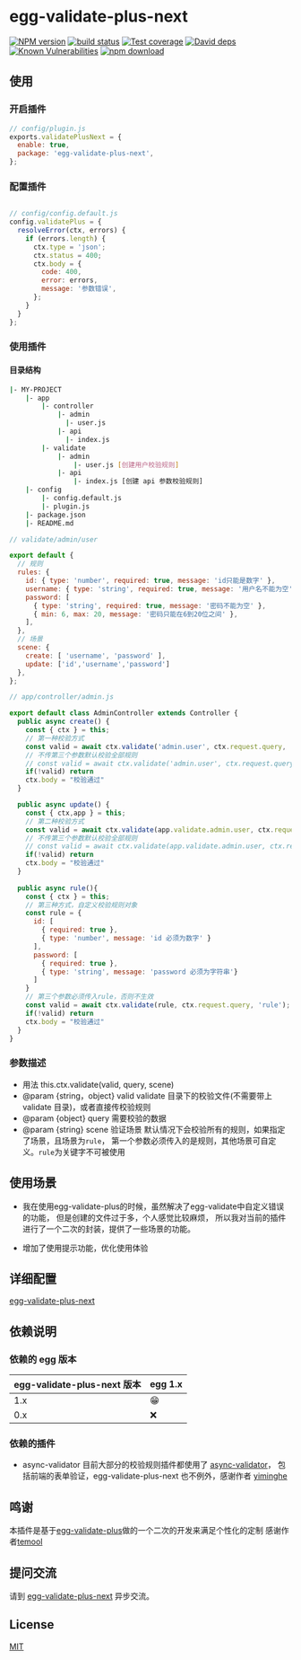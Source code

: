 # egg-validate-plus-next

[![NPM version][npm-image]][npm-url]
[![build status][travis-image]][travis-url]
[![Test coverage][codecov-image]][codecov-url]
[![David deps][david-image]][david-url]
[![Known Vulnerabilities][snyk-image]][snyk-url]
[![npm download][download-image]][download-url]

[npm-image]: https://img.shields.io/npm/v/egg-validate-plus-next.svg?style=flat-square
[npm-url]: https://npmjs.org/package/egg-validate-plus-next
[travis-image]: https://img.shields.io/travis/eggjs/egg-validate-plus-next.svg?style=flat-square
[travis-url]: https://travis-ci.org/eggjs/egg-validate-plus-next
[codecov-image]: https://img.shields.io/codecov/c/github/eggjs/egg-validate-plus-next.svg?style=flat-square
[codecov-url]: https://codecov.io/github/eggjs/egg-validate-plus-next?branch=master
[david-image]: https://img.shields.io/david/eggjs/egg-validate-plus-next.svg?style=flat-square
[david-url]: https://david-dm.org/eggjs/egg-validate-plus-next
[snyk-image]: https://snyk.io/test/npm/egg-validate-plus-next/badge.svg?style=flat-square
[snyk-url]: https://snyk.io/test/npm/egg-validate-plus-next
[download-image]: https://img.shields.io/npm/dm/egg-validate-plus-next.svg?style=flat-square
[download-url]: https://npmjs.org/package/egg-validate-plus-next

<!--
Description here.
-->

## 使用

### 开启插件

```js
// config/plugin.js
exports.validatePlusNext = {
  enable: true,
  package: 'egg-validate-plus-next',
};

```

### 配置插件

```javascript

// config/config.default.js
config.validatePlus = {
  resolveError(ctx, errors) {
    if (errors.length) {
      ctx.type = 'json';
      ctx.status = 400;
      ctx.body = {
        code: 400,
        error: errors,
        message: '参数错误',
      };
    }
  }
};

```

### 使用插件

#### 目录结构

```bash
|- MY-PROJECT
    |- app
        |- controller
            |- admin
              |- user.js
            |- api
              |- index.js
        |- validate
            |- admin
                |- user.js [创建用户校验规则]
            |- api
                |- index.js [创建 api 参数校验规则]
    |- config
        |- config.default.js
        |- plugin.js
    |- package.json
    |- README.md
```

```js
// validate/admin/user

export default {
  // 规则
  rules: {
    id: { type: 'number', required: true, message: 'id只能是数字' },
    username: { type: 'string', required: true, message: '用户名不能为空' },
    password: [
      { type: 'string', required: true, message: '密码不能为空' },
      { min: 6, max: 20, message: '密码只能在6到20位之间' },
    ],
  },
  // 场景
  scene: {
    create: [ 'username', 'password' ],
    update: ['id','username','password']
  },
};

```

```js
// app/controller/admin.js

export default class AdminController extends Controller {
  public async create() {
    const { ctx } = this;
    // 第一种校验方式
    const valid = await ctx.validate('admin.user', ctx.request.query, 'create');
    // 不传第三个参数默认校验全部规则
    // const valid = await ctx.validate('admin.user', ctx.request.query);
    if(!valid) return
    ctx.body = "校验通过"
  }

  public async update() {
    const { ctx,app } = this;
    // 第二种校验方式
    const valid = await ctx.validate(app.validate.admin.user, ctx.request.query, 'update');
    // 不传第三个参数默认校验全部规则
    // const valid = await ctx.validate(app.validate.admin.user, ctx.request.query);
    if(!valid) return
    ctx.body = "校验通过"
  }
  
  public async rule(){
    const { ctx } = this;
    // 第三种方式，自定义校验规则对象
    const rule = {
      id: [
        { required: true },
        { type: 'number', message: 'id 必须为数字' }
      ],
      password: [
        { required: true },
        { type: 'string', message: 'password 必须为字符串'}
      ]
    }
    // 第三个参数必须传入rule，否则不生效
    const valid = await ctx.validate(rule, ctx.request.query, 'rule');
    if(!valid) return
    ctx.body = "校验通过"
  }
}

```

### 参数描述


* 用法 this.ctx.validate(valid, query, scene)
* @param {string，object} valid validate 目录下的校验文件(不需要带上 validate 目录)，或者直接传校验规则
* @param {object} query 需要校验的数据
* @param {string} scene 验证场景 默认情况下会校验所有的规则，如果指定了场景，且场景为`rule`，
  第一个参数必须传入的是规则，其他场景可自定义。`rule`为关键字不可被使用

## 使用场景

- 我在使用egg-validate-plus的时候，虽然解决了egg-validate中自定义错误的功能，
  但是创建的文件过于多，个人感觉比较麻烦，
  所以我对当前的插件进行了一个二次的封装，提供了一些场景的功能。
  
- 增加了使用提示功能，优化使用体验


## 详细配置

[egg-validate-plus-next](https://github.com/aibayanyu20/egg-validate-plus-next)

## 依赖说明

### 依赖的 egg 版本

egg-validate-plus-next 版本 | egg 1.x
--- | ---
1.x | 😁
0.x | ❌

### 依赖的插件

- async-validator 目前大部分的校验规则插件都使用了 [async-validator](https://github.com/yiminghe/async-validator)，
  包括前端的表单验证，egg-validate-plus-next 也不例外，感谢作者 [yiminghe](https://github.com/yiminghe)

## 鸣谢

本插件是基于[egg-validate-plus](https://github.com/temool/egg-validate-plus)做的一个二次的开发来满足个性化的定制
感谢作者[temool](https://github.com/temool)

## 提问交流

请到 [egg-validate-plus-next](https://github.com/aibayanyu20/egg-validate-plus-next) 异步交流。

## License

[MIT](LICENSE)
